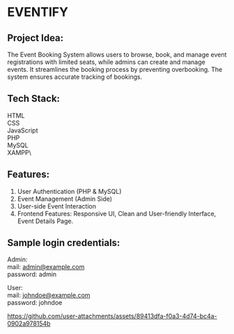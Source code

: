 
<h1> EVENTIFY </h1>


## Project Idea:

The Event Booking System allows users to browse, book, and manage event registrations with limited seats, while admins can create and manage events. It streamlines the booking process by preventing overbooking. The system ensures accurate tracking of bookings.

## Tech Stack:


HTML\
CSS\
JavaScript\
PHP\
MySQL\
XAMPP\

## Features:
1. User Authentication (PHP & MySQL)
2. Event Management (Admin Side)
3. User-side Event Interaction
4. Frontend Features: Responsive UI, Clean and User-friendly Interface, Event Details Page.

## Sample login credentials:
Admin:\
mail: admin@example.com\
password: admin

User:\
mail: johndoe@example.com\
password: johndoe





https://github.com/user-attachments/assets/89413dfa-f0a3-4d74-bc4a-0902a978154b

